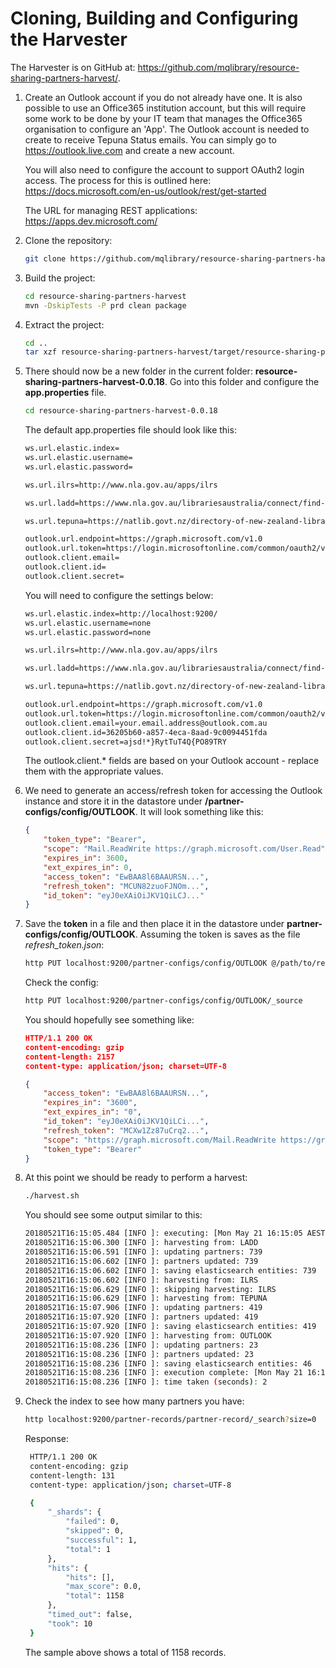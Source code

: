 # Cloning, Building and Configuring the Harvester

The Harvester is on GitHub at:
https://github.com/mqlibrary/resource-sharing-partners-harvest/.

1. Create an Outlook account if you do not already have one. It is also possible to use an Office365 institution account, but this will require some work to be done by your IT team that manages the Office365 organisation to configure an 'App'. The Outlook account is needed to create to receive Tepuna Status emails. You can simply go to https://outlook.live.com and create a new account.

    You will also need to configure the account to support OAuth2 login access. The process for this is outlined here: https://docs.microsoft.com/en-us/outlook/rest/get-started

    The URL for managing REST applications: https://apps.dev.microsoft.com/

1. Clone the repository:

    ```bash
    git clone https://github.com/mqlibrary/resource-sharing-partners-harvest/
    ```

1. Build the project:

    ```bash
    cd resource-sharing-partners-harvest
    mvn -DskipTests -P prd clean package
    ```

1. Extract the project:

    ```bash
    cd ..
    tar xzf resource-sharing-partners-harvest/target/resource-sharing-partners-harvest-0.0.18-dist.tar.gz
    ```

1. There should now be a new folder in the current folder: __resource-sharing-partners-harvest-0.0.18__. Go into this folder and configure the __app.properties__ file.
    ```bash
    cd resource-sharing-partners-harvest-0.0.18
    ```

    The default app.properties file should look like this:
    ```bash
    ws.url.elastic.index=
    ws.url.elastic.username=
    ws.url.elastic.password=

    ws.url.ilrs=http://www.nla.gov.au/apps/ilrs

    ws.url.ladd=https://www.nla.gov.au/librariesaustralia/connect/find-library/ladd-members-and-suspensions

    ws.url.tepuna=https://natlib.govt.nz/directory-of-new-zealand-libraries.csv

    outlook.url.endpoint=https://graph.microsoft.com/v1.0
    outlook.url.token=https://login.microsoftonline.com/common/oauth2/v2.0/token
    outlook.client.email=
    outlook.client.id=
    outlook.client.secret=
    ```

    You will need to configure the settings below:
    ```bash
    ws.url.elastic.index=http://localhost:9200/
    ws.url.elastic.username=none
    ws.url.elastic.password=none

    ws.url.ilrs=http://www.nla.gov.au/apps/ilrs

    ws.url.ladd=https://www.nla.gov.au/librariesaustralia/connect/find-library/ladd-members-and-suspensions

    ws.url.tepuna=https://natlib.govt.nz/directory-of-new-zealand-libraries.csv

    outlook.url.endpoint=https://graph.microsoft.com/v1.0
    outlook.url.token=https://login.microsoftonline.com/common/oauth2/v2.0/token
    outlook.client.email=your.email.address@outlook.com.au
    outlook.client.id=36205b60-a857-4eca-8aad-9c0094451fda
    outlook.client.secret=ajsd!*}RytTuT4Q{PO89TRY
    ```
    The outlook.client.* fields are based on your Outlook account - replace them with the appropriate values.

1. We need to generate an access/refresh token for accessing the Outlook instance and store it in the datastore under __/partner-configs/config/OUTLOOK__. It will look something like this:
    ```json
    {
        "token_type": "Bearer",
        "scope": "Mail.ReadWrite https://graph.microsoft.com/User.Read",
        "expires_in": 3600,
        "ext_expires_in": 0,
        "access_token": "EwBAA8l6BAAURSN...",
        "refresh_token": "MCUN82zuoFJNOm...",
        "id_token": "eyJ0eXAiOiJKV1QiLCJ..."
    } 
    ```

1. Save the __token__ in a file and then place it in the datastore under __partner-configs/config/OUTLOOK__. Assuming the token is saves as the file _refresh_token.json_:

    ```bash
    http PUT localhost:9200/partner-configs/config/OUTLOOK @/path/to/refresh_token.json
    ```

    Check the config:
    ```bash
    http PUT localhost:9200/partner-configs/config/OUTLOOK/_source
    ```

    You should hopefully see something like:
    ```json
    HTTP/1.1 200 OK
    content-encoding: gzip
    content-length: 2157
    content-type: application/json; charset=UTF-8

    {
        "access_token": "EwBAA8l6BAAURSN...",
        "expires_in": "3600",
        "ext_expires_in": "0",
        "id_token": "eyJ0eXAiOiJKV1QiLCi...",
        "refresh_token": "MCXw1Zz87uCrq2...",
        "scope": "https://graph.microsoft.com/Mail.ReadWrite https://graph.microsoft.com/User.Read",
        "token_type": "Bearer"
    }
    ```

1. At this point we should be ready to perform a harvest:
    ```bash
    ./harvest.sh
    ```
    You should see some output similar to this:
    ```bash
    20180521T16:15:05.484 [INFO ]: executing: [Mon May 21 16:15:05 AEST 2018]
    20180521T16:15:06.300 [INFO ]: harvesting from: LADD
    20180521T16:15:06.591 [INFO ]: updating partners: 739
    20180521T16:15:06.602 [INFO ]: partners updated: 739
    20180521T16:15:06.602 [INFO ]: saving elasticsearch entities: 739
    20180521T16:15:06.602 [INFO ]: harvesting from: ILRS
    20180521T16:15:06.629 [INFO ]: skipping harvesting: ILRS
    20180521T16:15:06.629 [INFO ]: harvesting from: TEPUNA
    20180521T16:15:07.906 [INFO ]: updating partners: 419
    20180521T16:15:07.920 [INFO ]: partners updated: 419
    20180521T16:15:07.920 [INFO ]: saving elasticsearch entities: 419
    20180521T16:15:07.920 [INFO ]: harvesting from: OUTLOOK
    20180521T16:15:08.236 [INFO ]: updating partners: 23
    20180521T16:15:08.236 [INFO ]: partners updated: 23
    20180521T16:15:08.236 [INFO ]: saving elasticsearch entities: 46
    20180521T16:15:08.236 [INFO ]: execution complete: [Mon May 21 16:15:08 AEST 2018]
    20180521T16:15:08.236 [INFO ]: time taken (seconds): 2

    ```

1. Check the index to see how many partners you have:
   ```bash
   http localhost:9200/partner-records/partner-record/_search?size=0
   ```

   Response:
   ```bash
    HTTP/1.1 200 OK
    content-encoding: gzip
    content-length: 131
    content-type: application/json; charset=UTF-8

    {
        "_shards": {
            "failed": 0,
            "skipped": 0,
            "successful": 1,
            "total": 1
        },
        "hits": {
            "hits": [],
            "max_score": 0.0,
            "total": 1158
        },
        "timed_out": false,
        "took": 10
    }
    ```
    
    The sample above shows a total of 1158 records.